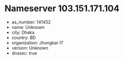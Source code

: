 # Nameserver 103.151.171.104

* as_number: 141452
* name: Unknown
* city: Dhaka
* country: BD
* organization: Jhongkar IT
* version: Unknown
* dnssec: true
